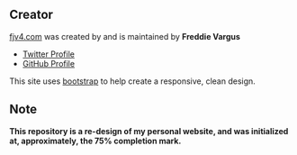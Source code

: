 ## Creator

[fjv4.com](fjv4.com) was created by and is maintained by **Freddie Vargus**

* [Twitter Profile](https://twitter.com/Freddie_V4)
* [GitHub Profile](https://github.com/Freddie-V4)

This site uses [bootstrap](http://getbootstrap.com) to help create a responsive, clean design.


## Note
**This repository is a re-design of my personal website, and was initialized at, approximately, the 75% completion mark.**
